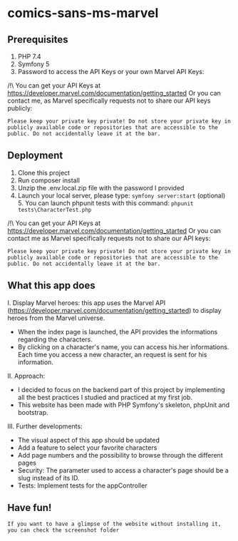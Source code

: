 # comics-sans-ms-marvel

## Prerequisites
1. PHP 7.4
2. Symfony 5
3. Password to access the API Keys or your own Marvel API Keys:

/!\ You can get your API Keys at https://developer.marvel.com/documentation/getting_started
Or you can contact me, as Marvel specifically requests not to share our API keys publicly:

`Please keep your private key private! Do not store your private key in publicly available code or repositories that are accessible to the public. Do not accidentally leave it at the bar.`


## Deployment
1. Clone this project
2. Run composer install
3. Unzip the .env.local.zip file with the password I provided
4. Launch your local server, please type: `symfony server:start`
(optional) 5. You can launch phpunit tests with this command: `phpunit tests\CharacterTest.php`

/!\ You can get your API Keys at https://developer.marvel.com/documentation/getting_started
Or you can contact me as Marvel specifically requests not to share our API keys:

`Please keep your private key private! Do not store your private key in publicly available code or repositories that are accessible to the public. Do not accidentally leave it at the bar.`

## What this app does
I. Display Marvel heroes: this app uses the Marvel API (https://developer.marvel.com/documentation/getting_started) to display heroes from the Marvel universe.
- When the index page is launched, the API provides the informations regarding the characters.
- By clicking on a character's name, you can access his.her informations. Each time you access a new character, an request is sent for his information.

II. Approach:
- I decided to focus on the backend part of this project by implementing all the best practices I studied and practiced at my first job.
- This website has been made with PHP Symfony's skeleton, phpUnit and bootstrap.

III. Further developments:
- The visual aspect of this app should be updated
- Add a feature to select your favorite characters
- Add page numbers and the possibility to browse through the different pages 
- Security: The parameter used to access a character's page should be a slug instead of its ID. 
- Tests: Implement tests for the appController

## Have fun!
`If you want to have a glimpse of the website without installing it, you can check the screenshot folder`
